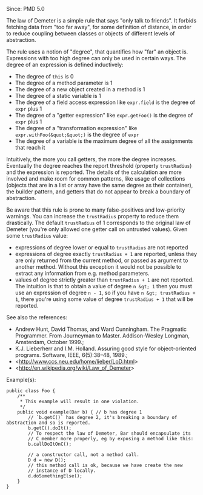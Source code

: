 Since: PMD 5.0

The law of Demeter is a simple rule that says &quot;only talk to friends&quot;. It forbids
fetching data from &quot;too far away&quot;, for some definition of distance, in order to
reduce coupling between classes or objects of different levels of abstraction.

The rule uses a notion of &quot;degree&quot;, that quantifies how &quot;far&quot; an object is.
Expressions with too high degree can only be used in certain ways. The degree of
an expression is defined inductively:
- The degree of `this` is 0
- The degree of a method parameter is 1
- The degree of a new object created in a method is 1
- The degree of a static variable is 1
- The degree of a field access expression like `expr.field` is the degree of `expr` plus 1
- The degree of a &quot;getter expression&quot; like `expr.getFoo()` is the degree of `expr` plus 1
- The degree of a &quot;transformation expression&quot; like `expr.withFoo(&quot;&quot;)` is the degree of `expr`
- The degree of a variable is the maximum degree of all the assignments that reach it

Intuitively, the more you call getters, the more the degree increases. Eventually
the degree reaches the report threshold (property `trustRadius`) and the expression
is reported. The details of the calculation are more involved and make room for common
patterns, like usage of collections (objects that are in a list or array have the
same degree as their container), the builder pattern, and getters that do not appear
to break a boundary of abstraction.

Be aware that this rule is prone to many false-positives and low-priority warnings.
You can increase the `trustRadius` property to reduce them drastically. The default
`trustRadius` of 1 corresponds to the original law of Demeter (you're only allowed
one getter call on untrusted values). Given some `trustRadius` value:
- expressions of degree lower or equal to `trustRadius` are not reported
- expressions of degree exactly `trustRadius + 1` are reported, unless they are only returned
from the current method, or passed as argument to another method. Without this exception it
would not be possible to extract any information from e.g. method parameters.
- values of degree strictly greater than `trustRadius + 1` are not reported. The
intuition is that to obtain a value of degree `n &gt; 1` then you must use an expression
of degree `n - 1`, so if you have `n &gt; trustRadius + 1`, there you're using some value
of degree `trustRadius + 1` that will be reported.

See also the references:

*   Andrew Hunt, David Thomas, and Ward Cunningham. The Pragmatic Programmer. From Journeyman to Master. Addison-Wesley Longman, Amsterdam, October 1999.;
*   K.J. Lieberherr and I.M. Holland. Assuring good style for object-oriented programs. Software, IEEE, 6(5):38–48, 1989.;
*   &lt;http://www.ccs.neu.edu/home/lieber/LoD.html&gt;
*   &lt;http://en.wikipedia.org/wiki/Law_of_Demeter&gt;

Example(s):
```
public class Foo {
    /**
     * This example will result in one violation.
     */
    public void example(Bar b) { // b has degree 1
        // `b.getC()` has degree 2, it's breaking a boundary of abstraction and so is reported.
        b.getC().doIt();
        // To respect the law of Demeter, Bar should encapsulate its
        // C member more properly, eg by exposing a method like this:
        b.callDoItOnC();

        // a constructor call, not a method call.
        D d = new D();
        // this method call is ok, because we have create the new
        // instance of D locally.
        d.doSomethingElse();
    }
}
```
